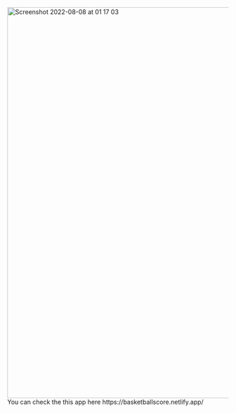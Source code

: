 <img width="889" alt="Screenshot 2022-08-08 at 01 17 03" src="https://user-images.githubusercontent.com/76026227/183344515-673c50ed-08de-4340-a414-b525d69cbcbf.png">
You can check the this app here https://basketballscore.netlify.app/ 
